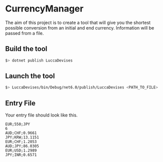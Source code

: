 # CurrencyManager

The aim of this project is to create a tool that will give you the shortest possible conversion from an initial and end currency.
Information will be passed from a file.

## Build the tool

```bash
$> dotnet publish LuccaDevises
```

## Launch the tool

```bash
$> LuccaDevises/bin/Debug/net6.0/publish/LuccaDevises <PATH_TO_FILE>
```

## Entry File

Your entry file should look like this.

```
EUR;550;JPY
6
AUD;CHF;0.9661
JPY;KRW;13.1151
EUR;CHF;1.2053
AUD;JPY;86.0305
EUR;USD;1.2989
JPY;INR;0.6571
```

